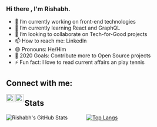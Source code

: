 ### Hi there , I'm Rishabh.

- 🔭 I’m currently working on front-end technologies
- 🌱 I’m currently learning React and GraphQL
- 👯 I’m looking to collaborate on Tech-for-Good projects
- 📫 How to reach me: LinkedIn
- 😄 Pronouns: He/Him
- 🥅 2020 Goals: Contribute more to Open Source projects
- ⚡ Fun fact: I love to read current affairs an play tennis



## Connect with me:

[<img align="left" alt="codeSTACKr | LinkedIn" width="22px" src="https://cdn.jsdelivr.net/npm/simple-icons@v3/icons/linkedin.svg" />][linkedin]
[<img align="left" alt="codeSTACKr | Instagram" width="22px" src="https://cdn.jsdelivr.net/npm/simple-icons@v3/icons/instagram.svg" />][instagram]


## Stats
![Rishabh's GitHub Stats](https://github-readme-stats.vercel.app/api?username=rishabhjain1997&show_icons=true&theme=material-palenight) &nbsp;&nbsp;&nbsp;&nbsp;&nbsp;&nbsp;&nbsp;&nbsp;&nbsp;&nbsp;&nbsp;    [![Top Langs](https://github-readme-stats.vercel.app/api/top-langs/?username=rishabhjain1997)](https://github.com/anuraghazra/github-readme-stats)


[instagram]: https://instagram.com/rishabhjain7_
[linkedin]: https://linkedin.com/in/rishabhjain1997
